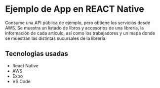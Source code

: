 # Ejemplo de App en REACT Native

Consume una API pública de ejemplo, pero obtiene los servicios desde AWS.
Se muestra un listado de libros y accesorios de una librería, la información de cada artículo, así como los trabajadores y un mapa donde se muestran las distintas sucursales de la librería.

## Tecnologias usadas

+ React Native
+ AWS
+ Expo
+ VS Code
